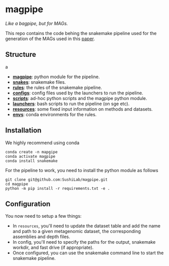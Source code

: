 # magpipe 

*Like a bagpipe, but for MAGs.*

This repo contains the code behing the snakemake pipeline used for the generation of the MAGs used in this [paper](https://www.biorxiv.org/content/10.1101/2021.03.24.436479v1).

## Structure
a
- [**magpipe**](https://github.com/SushiLab/MAGPIPE_DEV/tree/master/code/magpipe): python module for the pipeline.
- [**snakes**](https://github.com/SushiLab/MAGPIPE_DEV/tree/master/code/snakes): snakemake files.
- [**rules**](https://github.com/SushiLab/MAGPIPE_DEV/tree/master/code/rules): the rules of the snakemake pipeline. 
- [**configs**](https://github.com/SushiLab/MAGPIPE_DEV/tree/master/code/configs): config files used by the launchers to run the pipeline.
- [**scripts**](https://github.com/SushiLab/MAGPIPE_DEV/tree/master/code/scripts): ad-hoc python scripts and the magpipe python module.
- [**launchers**](https://github.com/SushiLab/MAGPIPE_DEV/tree/master/code/launchers): bash scripts to run the pipeline (on sge etc).
- [**resources**](https://github.com/SushiLab/MAGPIPE_DEV/tree/master/code/resources): some fixed input information on methods and datasets.
- [**envs**](https://github.com/SushiLab/MAGPIPE_DEV/tree/master/code/envs): conda environments for the rules.

## Installation

We highly recommend using conda

```
conda create -n mapgipe
conda activate magpipe
conda install snakemake
```

For the pipeline to work, you need to install the python module as follows
 
```
git clone git@github.com:SushiLab/magpipe.git
cd magpipe
python -m pip install -r requirements.txt -e .
```

## Configuration

You now need to setup a few things:

- In `resources`, you'll need to update the dataset table and add the name and path to a given metagenomic dataset, the corresponding assemblies and depth files.
- In config, you'll need to specify the paths for the output, snakemake workdir, and fast drive (if appropriate).
- Once configured, you can use the snakemake command line to start the snakemake pipeline. 
